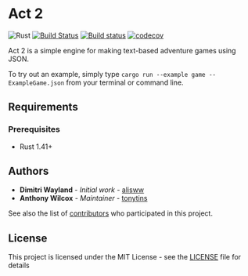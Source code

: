 # Act 2

![Rust](https://github.com/tonytins/act2/workflows/Rust/badge.svg) [![Build Status](https://travis-ci.org/tonytins/act2.svg?branch=master)](https://travis-ci.org/tonytins/act2) [![Build status](https://ci.appveyor.com/api/projects/status/ffru6ik26j2b87ko?svg=true)](https://ci.appveyor.com/project/tonytins/act2) [![codecov](https://codecov.io/gh/tonytins/act2/branch/master/graph/badge.svg)](https://codecov.io/gh/tonytins/act2)

Act 2 is a simple engine for making text-based adventure games using JSON.

To try out an example, simply type ``cargo run --example game -- ExampleGame.json`` from your terminal or command line.

## Requirements

### Prerequisites

- Rust 1.41+

## Authors

- **Dimitri Wayland** - *Initial work* - [alisww](https://github.com/alisww/)
- **Anthony Wilcox** - *Maintainer* - [tonytins](https://github.com/tonytins)

See also the list of [contributors](https://github.com/tonytins/act2/contributors) who participated in this project.

## License

This project is licensed under the MIT License - see the [LICENSE](LICENSE) file for details
